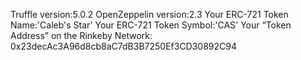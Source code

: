 Truffle version:5.0.2
OpenZeppelin version:2.3
Your ERC-721 Token Name:'Caleb's Star'
Your ERC-721 Token Symbol:'CAS'
Your “Token Address” on the Rinkeby Network: 0x23decAc3A96d8cb8aC7dB3B7250Ef3CD30892C94